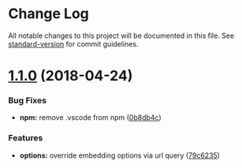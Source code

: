 # Change Log

All notable changes to this project will be documented in this file. See [standard-version](https://github.com/conventional-changelog/standard-version) for commit guidelines.

<a name="1.1.0"></a>
# [1.1.0](https://github.com/elboman/gatsby-remark-embedded-codesandbox/compare/1.0.0...1.1.0) (2018-04-24)


### Bug Fixes

* **npm:** remove .vscode from npm ([0b8db4c](https://github.com/elboman/gatsby-remark-embedded-codesandbox/commit/0b8db4c))


### Features

* **options:** override embedding options via url query ([79c6235](https://github.com/elboman/gatsby-remark-embedded-codesandbox/commit/79c6235))
